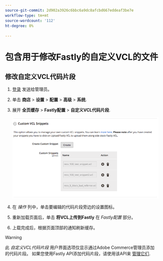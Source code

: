```yaml
---
source-git-commit: 2d902a3926c6bbc6a9dc8afcbd667eddeaf3be7e
workflow-type: tm+mt
source-wordcount: '112'
ht-degree: 0%

---
```

# 包含用于修改Fastly的自定义VCL的文件

## 修改自定义VCL代码片段

1. [登录](/help/get-started/onboarding.md#access-your-admin-panel) 发送给管理员。

1. 单击 **商店** > **设置** > **配置** > **高级** > **系统**.

1. 展开 **全页缓存** > **Fastly配置** > **自定义VCL代码片段**.

   ![管理自定义VCL片段](/help/assets/cdn/fastly-manage-snippets.png)

1. 在 _操作_ 列中，单击要编辑的代码片段旁边的设置图标。

1. 重新加载页面后，单击 **将VCL上传到Fastly** 在 _Fastly配置_ 部分。

1. 上载完成后，根据页面顶部的通知刷新缓存。

>[!WARNING]
>
>此 _自定义VCL代码片段_ 用户界面选项仅显示通过Adobe Commerce管理员添加的代码片段。 如果您使用Fastly API添加代码片段，请使用该API来 [管理它们](/help/cloud-guide/cdn/fastly-vcl-custom-snippets.md#manage-custom-vcl-snippets-using-the-api).
